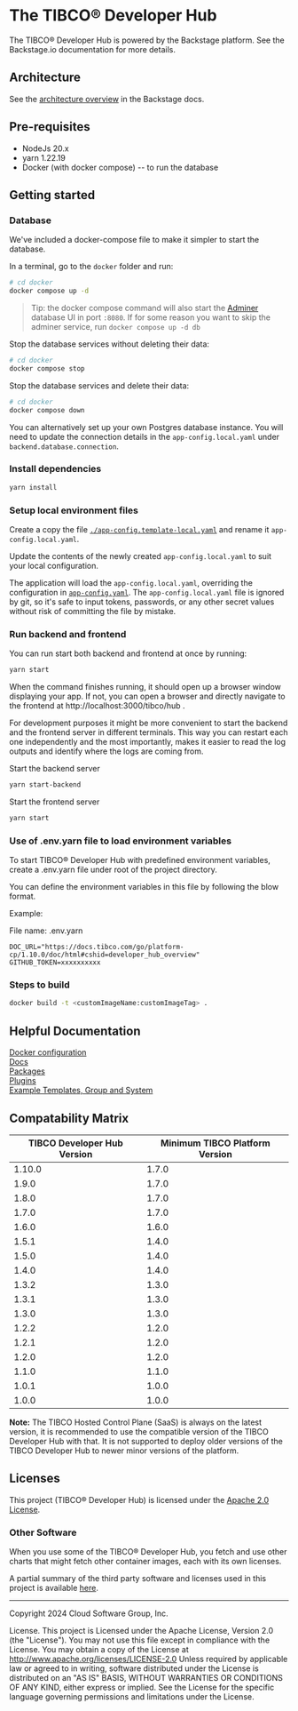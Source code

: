 # The TIBCO® Developer Hub

The TIBCO® Developer Hub is powered by the Backstage platform. See the Backstage.io documentation for more details.

## Architecture

See the [architecture overview](https://backstage.io/docs/overview/architecture-overview) in the Backstage docs.

## Pre-requisites

- NodeJs 20.x
- yarn 1.22.19
- Docker (with docker compose) -- to run the database

## Getting started

### Database

We've included a docker-compose file to make it simpler to start the database.

In a terminal, go to the `docker` folder and run:

```sh
# cd docker
docker compose up -d
```

> Tip: the docker compose command will also start the [Adminer](https://www.adminer.org) database UI in port `:8080`.
> If for some reason you want to skip the adminer service, run `docker compose up -d db`

Stop the database services without deleting their data:

```sh
# cd docker
docker compose stop
```

Stop the database services and delete their data:

```sh
# cd docker
docker compose down
```

You can alternatively set up your own Postgres database instance. You will need to update the connection details
in the `app-config.local.yaml` under `backend.database.connection`.

### Install dependencies

```sh
yarn install
```

### Setup local environment files

Create a copy the file [`./app-config.template-local.yaml`](./app-config.template-local.yaml) and rename it `app-config.local.yaml`.

Update the contents of the newly created `app-config.local.yaml` to suit your local configuration.

The application will load the `app-config.local.yaml`, overriding the configuration in [`app-config.yaml`](./app-config.yaml).
The `app-config.local.yaml` file is ignored by git, so it's safe to input tokens, passwords, or any other secret values without
risk of committing the file by mistake.

### Run backend and frontend

You can run start both backend and frontend at once by running:

```sh
yarn start
```

When the command finishes running, it should open up a browser window displaying your app. If not, you can open a browser and directly navigate to the frontend at http://localhost:3000/tibco/hub .

For development purposes it might be more convenient to start the backend and the frontend server in different terminals.
This way you can restart each one independently and the most importantly, makes it easier to read the log outputs and
identify where the logs are coming from.

Start the backend server

```sh
yarn start-backend
```

Start the frontend server

```sh
yarn start
```

### Use of .env.yarn file to load environment variables

To start TIBCO® Developer Hub with predefined environment variables, create a .env.yarn file under root of the project directory.

You can define the environment variables in this file by following the blow format.

Example:

File name: .env.yarn

```
DOC_URL="https://docs.tibco.com/go/platform-cp/1.10.0/doc/html#cshid=developer_hub_overview"
GITHUB_TOKEN=xxxxxxxxxx
```

### Steps to build

```sh
docker build -t <customImageName:customImageTag> .
```

## Helpful Documentation

[Docker configuration](./docker/README.md)\
[Docs](./docs/app-config-extensions.md)\
[Packages](./packages/README.md)\
[Plugins](./plugins/README.md)\
[Example Templates, Group and System](https://github.com/TIBCOSoftware/tibco-developer-hub/tree/main/tibco-examples/README.md)

## Compatability Matrix

| TIBCO Developer Hub Version | Minimum TIBCO Platform Version |
| --------------------------- | ------------------------------ |
| 1.10.0                      | 1.7.0                          |
| 1.9.0                       | 1.7.0                          |
| 1.8.0                       | 1.7.0                          |
| 1.7.0                       | 1.7.0                          |
| 1.6.0                       | 1.6.0                          |
| 1.5.1                       | 1.4.0                          |
| 1.5.0                       | 1.4.0                          |
| 1.4.0                       | 1.4.0                          |
| 1.3.2                       | 1.3.0                          |
| 1.3.1                       | 1.3.0                          |
| 1.3.0                       | 1.3.0                          |
| 1.2.2                       | 1.2.0                          |
| 1.2.1                       | 1.2.0                          |
| 1.2.0                       | 1.2.0                          |
| 1.1.0                       | 1.1.0                          |
| 1.0.1                       | 1.0.0                          |
| 1.0.0                       | 1.0.0                          |

**Note:** The TIBCO Hosted Control Plane (SaaS) is always on the latest version, it is recommended to use the compatible version of the TIBCO Developer Hub with that. It is not supported to deploy older versions of the TIBCO Developer Hub to newer minor versions of the platform.

## Licenses

This project (TIBCO® Developer Hub) is licensed under the [Apache 2.0 License](LICENSE.TXT).

### Other Software

When you use some of the TIBCO® Developer Hub, you fetch and use other charts that might fetch other container images, each with its own licenses.

A partial summary of the third party software and licenses used in this project is available [here](./docs/third-party-software-licenses.txt).

---

Copyright 2024 Cloud Software Group, Inc.

License. This project is Licensed under the Apache License, Version 2.0 (the "License").
You may not use this file except in compliance with the License. You may obtain a copy of the License at http://www.apache.org/licenses/LICENSE-2.0
Unless required by applicable law or agreed to in writing, software distributed under the License is distributed on an "AS IS" BASIS, WITHOUT WARRANTIES OR CONDITIONS OF ANY KIND, either express or implied. See the License for the specific language governing permissions and limitations under the License.
